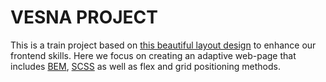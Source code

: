 # VESNA PROJECT

This is a train project based on <a href='https://www.figma.com/file/5qLjm23YfuTE9ieWlP701p/%D1%81%D0%B0%D0%B9%D1%82-VESNA-(Copy)?node-id=0%3A1' target='_blank'>this beautiful layout design</a> to enhance our frontend skills. Here we focus on creating an adaptive web-page that includes <a href='https://getbem.com/' target='_blank'>BEM</a>, <a href='https://sass-lang.com/' target='_blank'>SCSS</a> as well as flex and grid positioning methods.
